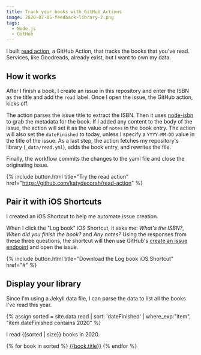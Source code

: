 ```yaml
---
title: Track your books with GitHub Actions
image: 2020-07-05-feedback-library-2.png
tags:
  - Node.js
  - GitHub
---
```


I built [read action](https://github.com/katydecorah/read-action), a GitHub Action, that tracks the books that you've read. Services, like Goodreads, already exist, but I want to own my data.

## How it works

After I finish a book, I create an issue in this repository and enter the ISBN as the title and add the `read` label. Once I open the issue, the GitHub action, kicks off.

The action parses the issue title to extract the ISBN. Then it uses [node-isbn](https://www.npmjs.com/package/node-isbn) to grab the metadata for the book. If I added any content to the body of the issue, the action will set it as the value of `notes` in the book entry. The action will also set the `dateFinished` to today, unless I specify a `YYYY-MM-DD` value in the title of the issue. As a last step, the action fetches my repository's library (`_data/read.yml`), adds the book entry, and rewrites the file.

Finally, the workflow commits the changes to the yaml file and close the originating issue.

{% include button.html title="Try the read action" href="https://github.com/katydecorah/read-action" %}

## Pair it with iOS Shortcuts

I created an iOS Shortcut to help me automate issue creation.

When I click the "Log book" iOS Shortcut, it asks me: _What's the ISBN?_, _When did you finish the book?_ and _Any notes?_ Using the responses from these three questions, the shortcut will then use GitHub's [create an issue endpoint](https://docs.github.com/en/rest/reference/issues#create-an-issue) and open the issue.

{% include button.html title="Download the Log book iOS Shortcut" href="#" %}

## Display your library

Since I'm using a Jekyll data file, I can parse the data to list all the books I've read this year.

{% assign sorted = site.data.read | sort: 'dateFinished' | where_exp:"item",
"item.dateFinished contains 2020" %}

I read {{sorted | size}} books in 2020.

<div class="books">
{% for book in sorted %}
<a href="{{book.canonicalVolumeLink}}" class="book" style="background-image: url({{book.imageLinks.thumbnail}})"><span class="visually-hidden">{{book.title}}</span></a>
{% endfor %}
</div>
